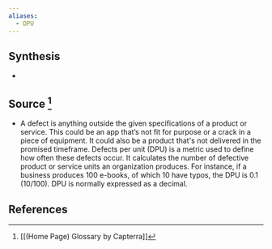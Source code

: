 ```yaml
---
aliases:
  - DPU
---
```

## Synthesis
- 
## Source [^1]
- A defect is anything outside the given specifications of a product or service. This could be an app that’s not fit for purpose or a crack in a piece of equipment. It could also be a product that's not delivered in the promised timeframe. Defects per unit (DPU) is a metric used to define how often these defects occur. It calculates the number of defective product or service units an organization produces. For instance, if a business produces 100 e-books, of which 10 have typos, the DPU is 0.1 (10/100). DPU is normally expressed as a decimal.
## References

[^1]: [[(Home Page) Glossary by Capterra]]